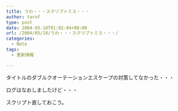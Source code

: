```yaml
---
title: うわ・・・スクリプトミス・・・
author: tarof
type: post
date: 2004-05-18T01:02:04+00:00
url: /2004/05/18/うわ・・・スクリプトミス・・・/
categories:
  - Note
tags:
  - 更新情報

---
```

タイトルのダブルクオーテーションエスケープの対策してなかった・・・
  
ログはなおしましたけど・・・
  
スクリプト直しておこう。